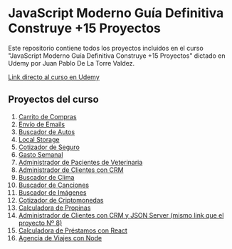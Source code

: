 # **JavaScript Moderno Guía Definitiva Construye +15 Proyectos**

Este repositorio contiene todos los proyectos incluidos en el curso "JavaScript Moderno Guía Definitiva Construye +15 Proyectos" dictado en Udemy por Juan Pablo De La Torre Valdez.

<a href="https://www.udemy.com/course/javascript-moderno-guia-definitiva-construye-10-proyectos/">Link directo al curso en Udemy</a>

## **Proyectos del curso**
<ol>
    <li><a href="https://ddg-carrito.netlify.app/">Carrito de Compras</a></li>
    <li><a href="https://ddg-email.netlify.app/">Envío de Emails</a></li>
    <li><a href="https://ddg-buscador-autos.netlify.app/">Buscador de Autos</a></li>
    <li><a href="https://ddg-local-storage.netlify.app/">Local Storage</a></li>
    <li><a href="https://ddg-cotizador-seguro.netlify.app/">Cotizador de Seguro</a></li>
    <li><a href="https://ddg-gasto-semanal.netlify.app/">Gasto Semanal</a></li>
    <li><a href="https://ddg-administrar-citas.netlify.app/">Administrador de Pacientes de Veterinaria</a></li>
    <li><a href="https://ddg-indexed-db.netlify.app/">Administrador de Clientes con CRM</a></li>
    <li><a href="https://ddg-clima.netlify.app/">Buscador de Clima</a></li>
    <li><a href="https://ddg-buscador-canciones.netlify.app/">Buscador de Canciones</a></li>
    <li><a href="https://ddg-buscador-imagenes.netlify.app/">Buscador de Imágenes</a></li>
    <li><a href="https://ddg-cotizador-criptomonedas.netlify.app/">Cotizador de Criptomonedas</a></li>
    <li><a href="https://ddg-calculadora-propinas.netlify.app/">Calculadora de Propinas</a></li>
    <li><a href="https://ddg-indexed-db.netlify.app/">Administrador de Clientes con CRM y JSON Server (mismo link que el proyecto Nº 8)</a></li>
    <li><a href="https://ddg-calculadora-prestamos.netlify.app/">Calculadora de Préstamos con React</a></li>
    <li><a href="https://ddg-agencia-viajes.herokuapp.com/">Agencia de Viajes con Node</a></li>
</ol>
